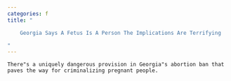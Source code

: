 ```yaml
---
categories: f
title: "

    Georgia Says A Fetus Is A Person The Implications Are Terrifying

"
---
```



    There"s a uniquely dangerous provision in Georgia"s abortion ban that paves the way for criminalizing pregnant people.

